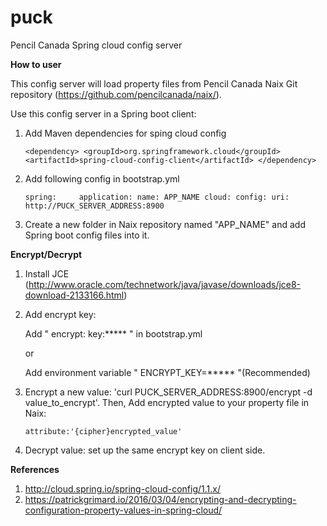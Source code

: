 # puck
Pencil Canada Spring cloud config server

**How to user**

This config server will load property files from Pencil Canada Naix Git repository (https://github.com/pencilcanada/naix/).

Use this config server in a Spring boot client:
1. Add Maven dependencies for sping cloud config
    
    `<dependency>
		<groupId>org.springframework.cloud</groupId>
		<artifactId>spring-cloud-config-client</artifactId>
	</dependency>` 
2. Add following config in bootstrap.yml

   `spring:    
        application:
            name: APP_NAME
        cloud:
            config:
            uri: http://PUCK_SERVER_ADDRESS:8900`
3. Create a new folder in Naix repository named "APP_NAME" and add Spring boot config files into it.

**Encrypt/Decrypt**

1. Install JCE (http://www.oracle.com/technetwork/java/javase/downloads/jce8-download-2133166.html)
2. Add encrypt key:

    Add " encrypt: key:***** " in bootstrap.yml 
    
    or 
    
    Add environment variable " ENCRYPT_KEY=***** "(Recommended)   
3.  Encrypt a new value: 'curl PUCK_SERVER_ADDRESS:8900/encrypt -d value_to_encrypt'. 
    Then, Add encrypted value to your property file in Naix: 
    
    `attribute:'{cipher}encrypted_value'`
4.  Decrypt value: set up the same encrypt key on client side.

**References**
1. http://cloud.spring.io/spring-cloud-config/1.1.x/
2. https://patrickgrimard.io/2016/03/04/encrypting-and-decrypting-configuration-property-values-in-spring-cloud/
